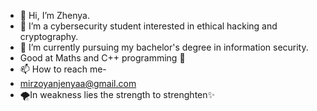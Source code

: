- 👋 Hi, I’m Zhenya.
- 👀 I’m a cybersecurity student interested in ethical hacking and cryptography.
- 🌱 I’m currently pursuing my bachelor's degree in information security.
- Good at Maths and C++ programming 👻
- 📫 How to reach me-
- mirzoyanjenyaa@gmail.com
-    🌪In weakness lies the strength
       to strenghten✨️

<!---
jennnia/jennnia is a ✨ special ✨ repository because its `README.md` (this file) appears on your GitHub profile.
You can click the Preview link to take a look at your changes.
--->
